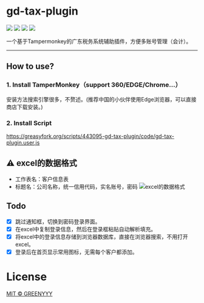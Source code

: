 # gd-tax-plugin
![](https://img.shields.io/static/v1?label=version&message=v1.0.4&color=red)
![](https://img.shields.io/badge/language-JavaSript-brightgreen.svg)
![](https://img.shields.io/static/v1?label=license&message=MIT&color=blue)
![](https://img.shields.io/static/v1?label=Baseon&message=Tampermonkey&color=important)

一个基于Tampermonkey的广东税务系统辅助插件，方便多账号管理（会计）。
***

## How to use?
### 1. Install TamperMonkey（support 360/EDGE/Chrome...）
安装方法搜索引擎很多，不赘述。(推荐中国的小伙伴使用Edge浏览器，可以直接商店下载安装。)

### 2. Install Script
https://greasyfork.org/scripts/443095-gd-tax-plugin/code/gd-tax-plugin.user.js

## :warning: excel的数据格式
- 工作表名：客户信息表
- 标题名：公司名称，统一信用代码，实名账号，密码
![excel的数据格式](https://github.com/Dengguiling/gd-tax-plugin/blob/master/sample.png)

## Todo
- [X] 跳过通知框，切换到密码登录界面。
- [X] 在excel中复制登录信息，然后在登录框粘贴自动解析填充。
- [X] 将excel中的登录信息存储到浏览器数据库，直接在浏览器搜索，不用打开excel。
- [X] 登录后在首页显示常用图标，无需每个客户都添加。

# License
[MIT © GREENYYY](./LICENSE)